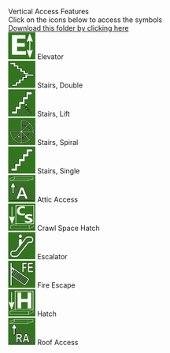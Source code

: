 Vertical Access Features<br>Click on the icons below to access the symbols<br><a href='https://minhaskamal.github.io/DownGit/#/home?url=https://github.com/NAPSG/DHS-Symbol-Server/tree/main/dhs-symbol/assets/icons/Preplan/Vertical Access Features'>Download this folder by clicking here</a><br><a href='https://github.com/NAPSG/DHS-Symbol-Server/raw/main/dhs-symbol/assets/icons/Preplan/Vertical%20Access%20Features/icon-CEA.svg'><img src='icon-CEA.svg' width='55'></a> Elevator<br><a href='https://github.com/NAPSG/DHS-Symbol-Server/raw/main/dhs-symbol/assets/icons/Preplan/Vertical%20Access%20Features/icon-CEB.svg'><img src='icon-CEB.svg' width='55'></a> Stairs, Double<br><a href='https://github.com/NAPSG/DHS-Symbol-Server/raw/main/dhs-symbol/assets/icons/Preplan/Vertical%20Access%20Features/icon-CEC.svg'><img src='icon-CEC.svg' width='55'></a> Stairs, Lift<br><a href='https://github.com/NAPSG/DHS-Symbol-Server/raw/main/dhs-symbol/assets/icons/Preplan/Vertical%20Access%20Features/icon-CED.svg'><img src='icon-CED.svg' width='55'></a> Stairs, Spiral<br><a href='https://github.com/NAPSG/DHS-Symbol-Server/raw/main/dhs-symbol/assets/icons/Preplan/Vertical%20Access%20Features/icon-CEE.svg'><img src='icon-CEE.svg' width='55'></a> Stairs, Single<br><a href='https://github.com/NAPSG/DHS-Symbol-Server/raw/main/dhs-symbol/assets/icons/Preplan/Vertical%20Access%20Features/icon-CEF.svg'><img src='icon-CEF.svg' width='55'></a> Attic Access<br><a href='https://github.com/NAPSG/DHS-Symbol-Server/raw/main/dhs-symbol/assets/icons/Preplan/Vertical%20Access%20Features/icon-CEG.svg'><img src='icon-CEG.svg' width='55'></a> Crawl Space Hatch<br><a href='https://github.com/NAPSG/DHS-Symbol-Server/raw/main/dhs-symbol/assets/icons/Preplan/Vertical%20Access%20Features/icon-CEH.svg'><img src='icon-CEH.svg' width='55'></a> Escalator<br><a href='https://github.com/NAPSG/DHS-Symbol-Server/raw/main/dhs-symbol/assets/icons/Preplan/Vertical%20Access%20Features/icon-CEI.svg'><img src='icon-CEI.svg' width='55'></a> Fire Escape<br><a href='https://github.com/NAPSG/DHS-Symbol-Server/raw/main/dhs-symbol/assets/icons/Preplan/Vertical%20Access%20Features/icon-CEJ.svg'><img src='icon-CEJ.svg' width='55'></a> Hatch<br><a href='https://github.com/NAPSG/DHS-Symbol-Server/raw/main/dhs-symbol/assets/icons/Preplan/Vertical%20Access%20Features/icon-CEK.svg'><img src='icon-CEK.svg' width='55'></a> Roof Access<br>